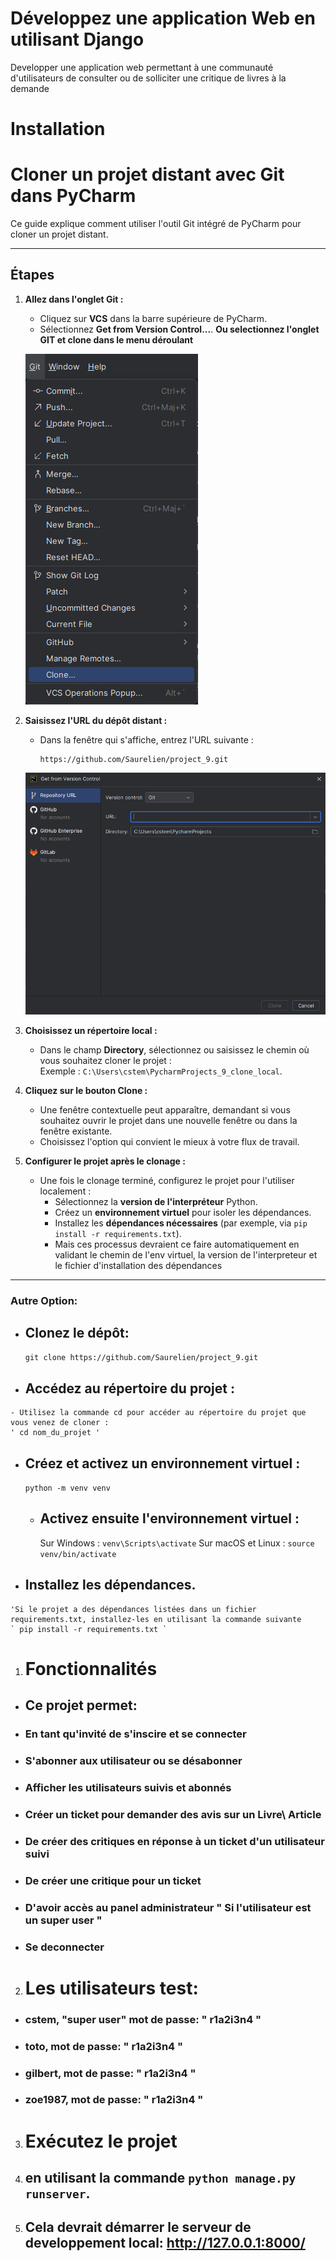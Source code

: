# Développez une application Web en utilisant Django

Developper une application web permettant à une communauté d'utilisateurs
de consulter ou de solliciter une critique de livres à la demande

# Installation
# Cloner un projet distant avec Git dans PyCharm

Ce guide explique comment utiliser l'outil Git intégré de PyCharm pour cloner un projet distant.

---

## Étapes

1. **Allez dans l'onglet Git :**  
   - Cliquez sur **VCS** dans la barre supérieure de PyCharm.  
   - Sélectionnez **Get from Version Control...**. **Ou selectionnez l'onglet GIT et clone dans le menu déroulant**  

   ![Onglet Git](./DOC/git_clone.png)

2. **Saisissez l'URL du dépôt distant :**  
   - Dans la fenêtre qui s'affiche, entrez l'URL suivante :  
     ```
     https://github.com/Saurelien/project_9.git
     ```

   ![Saisir URL](./DOC/git_form.png)

3. **Choisissez un répertoire local :**  
   - Dans le champ **Directory**, sélectionnez ou saisissez le chemin où vous souhaitez cloner le projet :  
     Exemple : `C:\Users\cstem\PycharmProjects_9_clone_local`.

4. **Cliquez sur le bouton Clone :**  
   - Une fenêtre contextuelle peut apparaître, demandant si vous souhaitez ouvrir le projet dans une nouvelle fenêtre ou dans la fenêtre existante.  
   - Choisissez l'option qui convient le mieux à votre flux de travail.

5. **Configurer le projet après le clonage :**  
   - Une fois le clonage terminé, configurez le projet pour l'utiliser localement :  
     - Sélectionnez la **version de l'interpréteur** Python.  
     - Créez un **environnement virtuel** pour isoler les dépendances.  
     - Installez les **dépendances nécessaires** (par exemple, via `pip install -r requirements.txt`).
     - Mais ces processus devraient ce faire automatiquement en validant le chemin de l'env virtuel, la version de l'interpreteur et le fichier d'installation des dépendances


---
  ### Autre Option:
   - ## Clonez le dépôt:
     `git clone https://github.com/Saurelien/project_9.git`
   - ## Accédez au répertoire du projet :
    - Utilisez la commande cd pour accéder au répertoire du projet que vous venez de cloner :
    ' cd nom_du_projet '
   - ## Créez et activez un environnement virtuel :
     `python -m venv venv`
     - ## Activez ensuite l'environnement virtuel :
       Sur Windows :
     `venv\Scripts\activate`
     Sur macOS et Linux :
     `source venv/bin/activate`
   - ## Installez les dépendances.
    'Si le projet a des dépendances listées dans un fichier requirements.txt, installez-les en utilisant la commande suivante
    ` pip install -r requirements.txt `

1. # Fonctionnalités

- ## Ce projet permet:
- ### En tant qu'invité de s'inscire et se connecter
- ### S'abonner aux utilisateur ou se désabonner
- ### Afficher les utilisateurs suivis et abonnés
- ### Créer un ticket pour demander des avis sur un Livre\ Article
- ### De créer des critiques en réponse à un ticket d'un utilisateur suivi
- ### De créer une critique pour un ticket 
- ### D'avoir accès au panel administrateur " Si l'utilisateur est un super user "
- ### Se deconnecter

2. # Les utilisateurs test:

- ### cstem, "super user" mot de passe: " r1a2i3n4 "
- ### toto, mot de passe: " r1a2i3n4 "
- ### gilbert, mot de passe: " r1a2i3n4 "
- ### zoe1987, mot de passe: " r1a2i3n4 " 

3. # Exécutez le projet 
4. ## en utilisant la commande `python manage.py runserver`.
5. ## Cela devrait démarrer le serveur de developpement local: http://127.0.0.1:8000/
